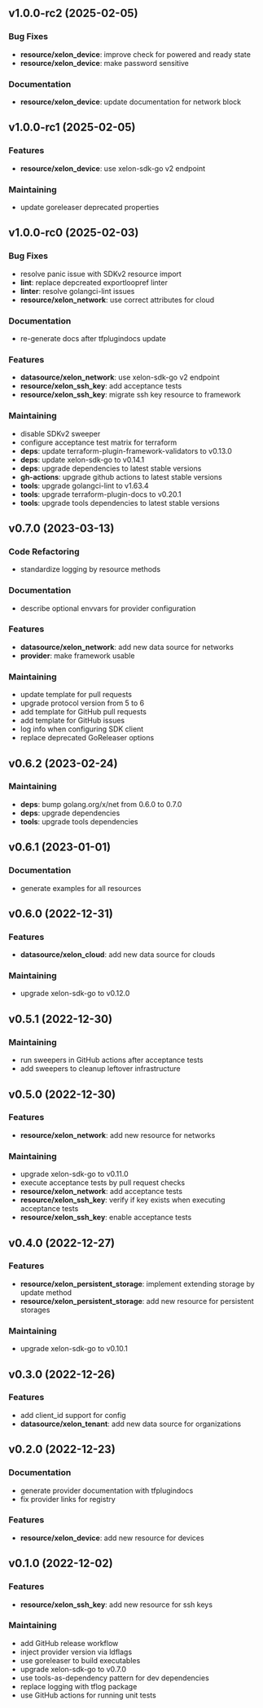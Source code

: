 
<a name="v1.0.0-rc2"></a>
## v1.0.0-rc2 (2025-02-05)
### Bug Fixes
* **resource/xelon_device**: improve check for powered and ready state
* **resource/xelon_device**: make password sensitive
### Documentation
* **resource/xelon_device**: update documentation for network block

<a name="v1.0.0-rc1"></a>
## v1.0.0-rc1 (2025-02-05)
### Features
* **resource/xelon_device**: use xelon-sdk-go v2 endpoint
### Maintaining
* update goreleaser deprecated properties

<a name="v1.0.0-rc0"></a>
## v1.0.0-rc0 (2025-02-03)
### Bug Fixes
* resolve panic issue with SDKv2 resource import
* **lint**: replace depcreated exportloopref linter
* **linter**: resolve golangci-lint issues
* **resource/xelon_network**: use correct attributes for cloud
### Documentation
* re-generate docs after tfplugindocs update
### Features
* **datasource/xelon_network**: use xelon-sdk-go v2 endpoint
* **resource/xelon_ssh_key**: add acceptance tests
* **resource/xelon_ssh_key**: migrate ssh key resource to framework
### Maintaining
* disable SDKv2 sweeper
* configure acceptance test matrix for terraform
* **deps**: update terraform-plugin-framework-validators to v0.13.0
* **deps**: update xelon-sdk-go to v0.14.1
* **deps**: upgrade dependencies to latest stable versions
* **gh-actions**: upgrade github actions to latest stable versions
* **tools**: upgrade golangci-lint to v1.63.4
* **tools**: upgrade terraform-plugin-docs to v0.20.1
* **tools**: upgrade tools dependencies to latest stable versions

<a name="v0.7.0"></a>
## v0.7.0 (2023-03-13)
### Code Refactoring
* standardize logging by resource methods
### Documentation
* describe optional envvars for provider configuration
### Features
* **datasource/xelon_network**: add new data source for networks
* **provider**: make framework usable
### Maintaining
* update template for pull requests
* upgrade protocol version from 5 to 6
* add template for GitHub pull requests
* add template for GitHub issues
* log info when configuring SDK client
* replace deprecated GoReleaser options

<a name="v0.6.2"></a>
## v0.6.2 (2023-02-24)
### Maintaining
* **deps**: bump golang.org/x/net from 0.6.0 to 0.7.0
* **deps**: upgrade dependencies
* **tools**: upgrade tools dependencies

<a name="v0.6.1"></a>
## v0.6.1 (2023-01-01)
### Documentation
* generate examples for all resources

<a name="v0.6.0"></a>
## v0.6.0 (2022-12-31)
### Features
* **datasource/xelon_cloud**: add new data source for clouds
### Maintaining
* upgrade xelon-sdk-go to v0.12.0

<a name="v0.5.1"></a>
## v0.5.1 (2022-12-30)
### Maintaining
* run sweepers in GitHub actions after acceptance tests
* add sweepers to cleanup leftover infrastructure

<a name="v0.5.0"></a>
## v0.5.0 (2022-12-30)
### Features
* **resource/xelon_network**: add new resource for networks
### Maintaining
* upgrade xelon-sdk-go to v0.11.0
* execute acceptance tests by pull request checks
* **resource/xelon_network**: add acceptance tests
* **resource/xelon_ssh_key**: verify if key exists when executing acceptance tests
* **resource/xelon_ssh_key**: enable acceptance tests

<a name="v0.4.0"></a>
## v0.4.0 (2022-12-27)
### Features
* **resource/xelon_persistent_storage**: implement extending storage by update method
* **resource/xelon_persistent_storage**: add new resource for persistent storages
### Maintaining
* upgrade xelon-sdk-go to v0.10.1

<a name="v0.3.0"></a>
## v0.3.0 (2022-12-26)
### Features
* add client_id support for config
* **datasource/xelon_tenant**: add new data source for organizations

<a name="v0.2.0"></a>
## v0.2.0 (2022-12-23)
### Documentation
* generate provider documentation with tfplugindocs
* fix provider links for registry
### Features
* **resource/xelon_device**: add new resource for devices

<a name="v0.1.0"></a>
## v0.1.0 (2022-12-02)
### Features
* **resource/xelon_ssh_key**: add new resource for ssh keys
### Maintaining
* add GitHub release workflow
* inject provider version via ldflags
* use goreleaser to build executables
* upgrade xelon-sdk-go to v0.7.0
* use tools-as-dependency pattern for dev dependencies
* replace logging with tflog package
* use GitHub actions for running unit tests
